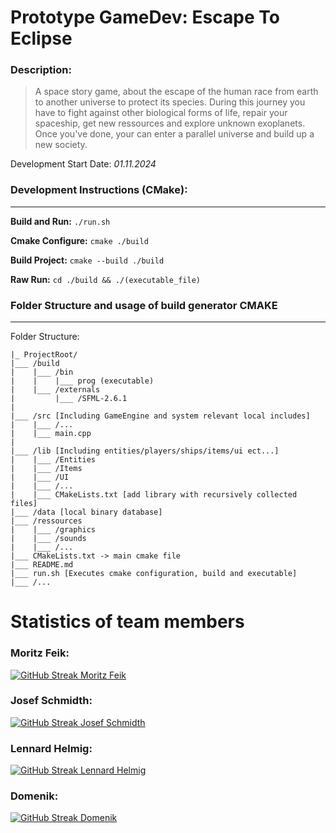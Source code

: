 # Prototype GameDev: Escape To Eclipse

### Description:
> A space story game, about the escape of the human race from earth to another universe to protect its species. During this journey you have to fight against other biological forms of life, repair your spaceship, get new ressources and explore unknown exoplanets. Once you've done, your can enter a parallel universe and build up a new society.


Development Start Date: *01.11.2024*


### Development Instructions (CMake):
---
**Build and Run:** ```./run.sh```

**Cmake Configure:** ```cmake ./build```

**Build Project:** ```cmake --build ./build```

**Raw Run:** ```cd ./build && ./(executable_file)```

### Folder Structure and usage of build generator CMAKE
---
Folder Structure:
```
|_ ProjectRoot/
|___ /build
|    |___ /bin
|    |    |___ prog (executable)
|    |___ /externals
|         |___ /SFML-2.6.1
|
|___ /src [Including GameEngine and system relevant local includes]
|    |___ /...
|    |___ main.cpp
|
|___ /lib [Including entities/players/ships/items/ui ect...]
|    |___ /Entities
|    |___ /Items
|    |___ /UI
|    |___ /...
|    |___ CMakeLists.txt [add library with recursively collected files]
|___ /data [local binary database]
|___ /ressources
|    |___ /graphics
|    |___ /sounds
|    |___ /...
|___ CMakeLists.txt -> main cmake file
|___ README.md
|___ run.sh [Executes cmake configuration, build and executable]
|___ /...

```

# Statistics of team members
### Moritz Feik:

<a href="https://git.io/streak-stats"><img src="https://github-readme-streak-stats.herokuapp.com?user=M0M0F3IK&theme=dark&background=45%2C000000%2C000000" alt="GitHub Streak Moritz Feik" /></a>

### Josef Schmidth:

<a href="https://git.io/streak-stats"><img src="https://github-readme-streak-stats.herokuapp.com?user=zn2plusc&theme=dark&background=45%2C000000%2C000000" alt="GitHub Streak Josef Schmidth" /></a>

### Lennard Helmig:

<a href="https://git.io/streak-stats"><img src="https://github-readme-streak-stats.herokuapp.com?user=Manni2211&theme=dark&background=45%2C000000%2C000000" alt="GitHub Streak Lennard Helmig" /></a>

### Domenik:

<a href="https://git.io/streak-stats"><img src="https://github-readme-streak-stats.herokuapp.com?user=DeusNeptun&theme=dark&background=45%2C000000%2C000000" alt="GitHub Streak Domenik" /></a>

